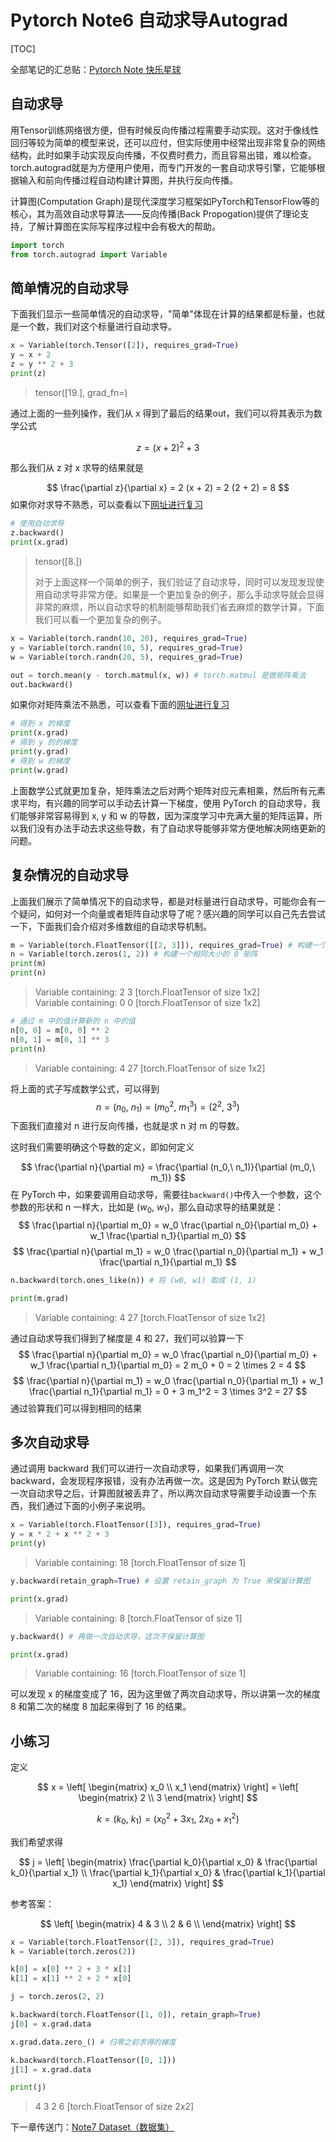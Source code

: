 # Pytorch Note6 自动求导Autograd

[TOC]

全部笔记的汇总贴：[Pytorch Note 快乐星球](https://blog.csdn.net/weixin_45508265/article/details/117809512)
## 自动求导
用Tensor训练网络很方便，但有时候反向传播过程需要手动实现。这对于像线性回归等较为简单的模型来说，还可以应付，但实际使用中经常出现非常复杂的网络结构，此时如果手动实现反向传播，不仅费时费力，而且容易出错，难以检查。torch.autograd就是为方便用户使用，而专门开发的一套自动求导引擎，它能够根据输入和前向传播过程自动构建计算图，并执行反向传播。

计算图(Computation Graph)是现代深度学习框架如PyTorch和TensorFlow等的核心，其为高效自动求导算法——反向传播(Back Propogation)提供了理论支持，了解计算图在实际写程序过程中会有极大的帮助。

```python
import torch
from torch.autograd import Variable
```

## 简单情况的自动求导
下面我们显示一些简单情况的自动求导，"简单"体现在计算的结果都是标量，也就是一个数，我们对这个标量进行自动求导。

```python
x = Variable(torch.Tensor([2]), requires_grad=True)
y = x + 2
z = y ** 2 + 3
print(z)
```
>tensor([19.], grad_fn=<AddBackward0>)

通过上面的一些列操作，我们从 x 得到了最后的结果out，我们可以将其表示为数学公式

$$
z = (x + 2)^2 + 3
$$

那么我们从 z 对 x 求导的结果就是 

$$
\frac{\partial z}{\partial x} = 2 (x + 2) = 2 (2 + 2) = 8
$$
如果你对求导不熟悉，可以查看以下[网址进行复习](https://baike.baidu.com/item/%E5%AF%BC%E6%95%B0#1)

```python
# 使用自动求导
z.backward()
print(x.grad)
```
>tensor([8.])
>
>对于上面这样一个简单的例子，我们验证了自动求导，同时可以发现发现使用自动求导非常方便。如果是一个更加复杂的例子，那么手动求导就会显得非常的麻烦，所以自动求导的机制能够帮助我们省去麻烦的数学计算，下面我们可以看一个更加复杂的例子。


```python
x = Variable(torch.randn(10, 20), requires_grad=True)
y = Variable(torch.randn(10, 5), requires_grad=True)
w = Variable(torch.randn(20, 5), requires_grad=True)

out = torch.mean(y - torch.matmul(x, w)) # torch.matmul 是做矩阵乘法
out.backward()
```
如果你对矩阵乘法不熟悉，可以查看下面的[网址进行复习](https://baike.baidu.com/item/%E7%9F%A9%E9%98%B5%E4%B9%98%E6%B3%95/5446029?fr=aladdin)

```python
# 得到 x 的梯度
print(x.grad)
# 得到 y 的的梯度
print(y.grad)
# 得到 w 的梯度
print(w.grad)
```
上面数学公式就更加复杂，矩阵乘法之后对两个矩阵对应元素相乘，然后所有元素求平均，有兴趣的同学可以手动去计算一下梯度，使用 PyTorch 的自动求导，我们能够非常容易得到 x, y 和 w 的导数，因为深度学习中充满大量的矩阵运算，所以我们没有办法手动去求这些导数，有了自动求导能够非常方便地解决网络更新的问题。


## 复杂情况的自动求导
上面我们展示了简单情况下的自动求导，都是对标量进行自动求导，可能你会有一个疑问，如何对一个向量或者矩阵自动求导了呢？感兴趣的同学可以自己先去尝试一下，下面我们会介绍对多维数组的自动求导机制。

```python
m = Variable(torch.FloatTensor([[2, 3]]), requires_grad=True) # 构建一个 1 x 2 的矩阵
n = Variable(torch.zeros(1, 2)) # 构建一个相同大小的 0 矩阵
print(m)
print(n)
```
>Variable containing:
> 2  3
>[torch.FloatTensor of size 1x2]<br>
>Variable containing:
> 0  0
>[torch.FloatTensor of size 1x2]


```python
# 通过 m 中的值计算新的 n 中的值
n[0, 0] = m[0, 0] ** 2
n[0, 1] = m[0, 1] ** 3
print(n)
```
>Variable containing:
>4  27
>[torch.FloatTensor of size 1x2]

将上面的式子写成数学公式，可以得到 
$$
n = (n_0,\ n_1) = (m_0^2,\ m_1^3) = (2^2,\ 3^3) 
$$
下面我们直接对 n 进行反向传播，也就是求 n 对 m 的导数。

这时我们需要明确这个导数的定义，即如何定义

$$
\frac{\partial n}{\partial m} = \frac{\partial (n_0,\ n_1)}{\partial (m_0,\ m_1)}
$$
在 PyTorch 中，如果要调用自动求导，需要往`backward()`中传入一个参数，这个参数的形状和 n 一样大，比如是 $(w_0,\ w_1)$，那么自动求导的结果就是：
$$
\frac{\partial n}{\partial m_0} = w_0 \frac{\partial n_0}{\partial m_0} + w_1 \frac{\partial n_1}{\partial m_0}
$$
$$
\frac{\partial n}{\partial m_1} = w_0 \frac{\partial n_0}{\partial m_1} + w_1 \frac{\partial n_1}{\partial m_1}
$$

```python
n.backward(torch.ones_like(n)) # 将 (w0, w1) 取成 (1, 1)
```

```python
print(m.grad)
```
>Variable containing:
>4  27
>[torch.FloatTensor of size 1x2]

通过自动求导我们得到了梯度是 4 和 27，我们可以验算一下
$$
\frac{\partial n}{\partial m_0} = w_0 \frac{\partial n_0}{\partial m_0} + w_1 \frac{\partial n_1}{\partial m_0} = 2 m_0 + 0 = 2 \times 2 = 4
$$
$$
\frac{\partial n}{\partial m_1} = w_0 \frac{\partial n_0}{\partial m_1} + w_1 \frac{\partial n_1}{\partial m_1} = 0 + 3 m_1^2 = 3 \times 3^2 = 27
$$
通过验算我们可以得到相同的结果

## 多次自动求导
通过调用 backward 我们可以进行一次自动求导，如果我们再调用一次 backward，会发现程序报错，没有办法再做一次。这是因为 PyTorch 默认做完一次自动求导之后，计算图就被丢弃了，所以两次自动求导需要手动设置一个东西，我们通过下面的小例子来说明。

```python
x = Variable(torch.FloatTensor([3]), requires_grad=True)
y = x * 2 + x ** 2 + 3
print(y)
```
>Variable containing:
> 18
>[torch.FloatTensor of size 1]

```python
y.backward(retain_graph=True) # 设置 retain_graph 为 True 来保留计算图
```

```python
print(x.grad)
```
>Variable containing:
> 8
>[torch.FloatTensor of size 1]
```python
y.backward() # 再做一次自动求导，这次不保留计算图
```

```python
print(x.grad)
```
>Variable containing:
> 16
>[torch.FloatTensor of size 1]


可以发现 x 的梯度变成了 16，因为这里做了两次自动求导，所以讲第一次的梯度 8 和第二次的梯度 8 加起来得到了 16 的结果。


## 小练习

定义

$$
x = 
\left[
\begin{matrix}
x_0 \\
x_1
\end{matrix}
\right] = 
\left[
\begin{matrix}
2 \\
3
\end{matrix}
\right]
$$

$$
k = (k_0,\ k_1) = (x_0^2 + 3 x_1,\ 2 x_0 + x_1^2)
$$

我们希望求得

$$
j = \left[
\begin{matrix}
\frac{\partial k_0}{\partial x_0} & \frac{\partial k_0}{\partial x_1} \\
\frac{\partial k_1}{\partial x_0} & \frac{\partial k_1}{\partial x_1}
\end{matrix}
\right]
$$

参考答案：

$$
\left[
\begin{matrix}
4 & 3 \\
2 & 6 \\
\end{matrix}
\right]
$$

```python
x = Variable(torch.FloatTensor([2, 3]), requires_grad=True)
k = Variable(torch.zeros(2))

k[0] = x[0] ** 2 + 3 * x[1]
k[1] = x[1] ** 2 + 2 * x[0]
```

```python
j = torch.zeros(2, 2)

k.backward(torch.FloatTensor([1, 0]), retain_graph=True)
j[0] = x.grad.data

x.grad.data.zero_() # 归零之前求得的梯度

k.backward(torch.FloatTensor([0, 1]))
j[1] = x.grad.data
```

```python
print(j)
```
> 4  3
>  2  6
> [torch.FloatTensor of size 2x2]

下一章传送门：[Note7 Dataset（数据集）](https://blog.csdn.net/weixin_45508265/article/details/117818268)
